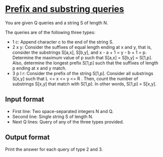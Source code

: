 # [Prefix and substring queries][link]

You are given Q queries and a string S of length N.

The queries are of the following three types:

- 1 c: Append character c to the end of the string S.
- 2 x y: Consider the suffixes of equal length ending at x and y, that is, consider the substrings S[a,x], S[b,y], and x - a + 1 = y - b + 1 = p. Determine the maximum value of p such that S[a,x] = S[b,y] = S[1,p]. Also, determine the longest prefix S[1,p] such that the suffixes of length p ending at x and y match.
- 3 p l r: Consider the prefix of the string S[1,p]. Consider all substrings S[x,y] such that L <= x <= y <= R . Then, count the number of substrings S[x,y] that match with S[1,p]. In other words, S[1,p] = S[x,y].

## Input format

- First line: Two space-separated integers N and Q.
- Second line: Single string S of length N.
- Next Q lines: Query of any of the three types provided.

## Output format

Print the answer for each query of type 2 and 3.

[link]: https://www.hackerearth.com/practice/algorithms/string-algorithm/string-searching/practice-problems/algorithm/prefix-and-substring-queries-87616b64/
